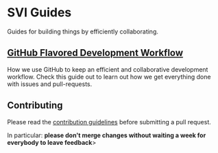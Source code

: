 # SVI Guides

Guides for building things by efficiently collaborating.

## [GitHub Flavored Development Workflow](/development-workflow.md)

How we use GitHub to keep an efficient and collaborative development workflow. Check this
guide out to learn out how we get everything done with issues and pull-requests.

## Contributing

Please read the [contribution guidelines](/contributing.md) before submitting a pull request.

In particular: **please don't merge changes without waiting a week for everybody to leave feedback**>
